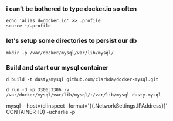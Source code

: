 ### i can't be bothered to type docker.io so often

```
echo 'alias d=docker.io' >> .profile
source ~/.profile
```

### let's setup some directories to persist our db

```
mkdir -p /var/docker/mysql/var/lib/mysql/
```

### Build and start our mysql container

```
d build -t dusty/mysql github.com/clarkda/docker-mysql.git

d run -d -p 3306:3306 -v /var/docker/mysql/var/lib/mysql/:/var/lib/mysql dusty-mysql
```

mysql --host=(d inspect -format='{{.NetworkSettings.IPAddress}}' CONTAINER-ID) -ucharlie -p
